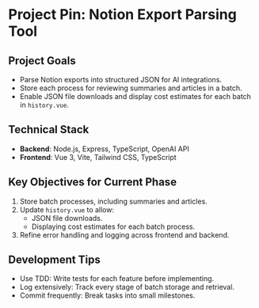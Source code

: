 
# Project Pin: Notion Export Parsing Tool

## Project Goals
- Parse Notion exports into structured JSON for AI integrations.
- Store each process for reviewing summaries and articles in a batch.
- Enable JSON file downloads and display cost estimates for each batch in `history.vue`.

## Technical Stack
- **Backend**: Node.js, Express, TypeScript, OpenAI API
- **Frontend**: Vue 3, Vite, Tailwind CSS, TypeScript

## Key Objectives for Current Phase
1. Store batch processes, including summaries and articles.
2. Update `history.vue` to allow:
   - JSON file downloads.
   - Displaying cost estimates for each batch process.
3. Refine error handling and logging across frontend and backend.

## Development Tips
- Use TDD: Write tests for each feature before implementing.
- Log extensively: Track every stage of batch storage and retrieval.
- Commit frequently: Break tasks into small milestones.
